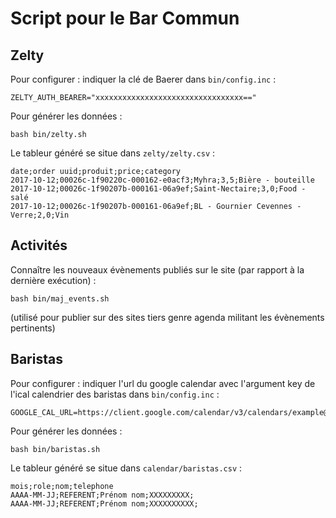 # Script pour le Bar Commun

## Zelty

Pour configurer : indiquer la clé de Baerer dans `bin/config.inc` :

    ZELTY_AUTH_BEARER="xxxxxxxxxxxxxxxxxxxxxxxxxxxxxxxxx=="

Pour générer les données :

    bash bin/zelty.sh

Le tableur généré se situe dans `zelty/zelty.csv` :

    date;order uuid;produit;price;category
    2017-10-12;00026c-1f90220c-000162-e0acf3;Myhra;3,5;Bière - bouteille
    2017-10-12;00026c-1f90207b-000161-06a9ef;Saint-Nectaire;3,0;Food - salé
    2017-10-12;00026c-1f90207b-000161-06a9ef;BL - Gournier Cevennes - Verre;2,0;Vin

## Activités

Connaître les nouveaux évènements publiés sur le site (par rapport à la dernière exécution) :

    bash bin/maj_events.sh

(utilisé pour publier sur des sites tiers genre agenda militant les évènements pertinents)

## Baristas

Pour configurer : indiquer l'url du google calendar avec l'argument key de l'ical calendrier des baristas dans `bin/config.inc` :

    GOOGLE_CAL_URL=https://client.google.com/calendar/v3/calendars/example@example.org/events&key=KEY

Pour générer les données :

    bash bin/baristas.sh

Le tableur généré se situe dans `calendar/baristas.csv` :

    mois;role;nom;telephone
    AAAA-MM-JJ;REFERENT;Prénom nom;XXXXXXXXX;
    AAAA-MM-JJ;REFERENT;Prénom nom;XXXXXXXXXX;
